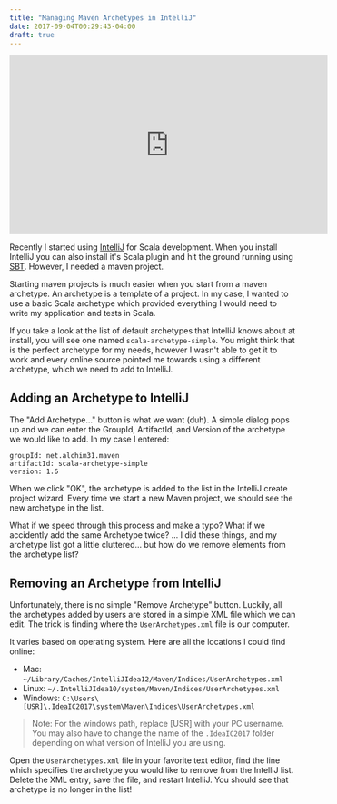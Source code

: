 ```yaml
---
title: "Managing Maven Archetypes in IntelliJ"
date: 2017-09-04T00:29:43-04:00
draft: true
---
```


<iframe class="post-vid" width="560" height="315" src="https://www.youtube.com/embed/rYDp-BNkLFg" frameborder="0" allowfullscreen></iframe>

Recently I started using [IntelliJ]() for Scala development. When you install
IntelliJ you can also install it's Scala plugin and hit the ground running using
[SBT](). However, I needed a maven project.

Starting maven projects is much easier when you start from a maven archetype.
An archetype is a template of a project. In my case, I wanted to use a basic
Scala archetype which provided everything I would need to write my application
and tests in Scala.

If you take a look at the list of default archetypes that IntelliJ knows about
at install, you will see one named `scala-archetype-simple`. You might think
that is the perfect archetype for my needs, however I wasn't able to get it to
work and every online source pointed me towards using a different archetype,
which we need to add to IntelliJ.

## Adding an Archetype to IntelliJ

The "Add Archetype..." button is what we want (duh). A simple dialog pops up
and we can enter the GroupId, ArtifactId, and Version of the archetype we would
like to add. In my case I entered:

```
groupId: net.alchim31.maven
artifactId: scala-archetype-simple
version: 1.6
```

When we click "OK", the archetype is added to the list in the IntelliJ create
project wizard. Every time we start a new Maven project, we should see the new
archetype in the list.

What if we speed through this process and make a typo? What if we accidently
add the same Archetype twice? ... I did these things, and my archetype list
got a little cluttered... but how do we remove elements from the archetype list?

## Removing an Archetype from IntelliJ

Unfortunately, there is no simple "Remove Archetype" button. Luckily, all the
archetypes added by users are stored in a simple XML file which we can edit.
The trick is finding where the `UserArchetypes.xml` file is our computer.

It varies based on operating system. Here are all the locations I could find
online:

- Mac: `~/Library/Caches/IntelliJIdea12/Maven/Indices/UserArchetypes.xml`
- Linux: `~/.IntelliJIdea10/system/Maven/Indices/UserArchetypes.xml`
- Windows: `C:\Users\[USR]\.IdeaIC2017\system\Maven\Indices\UserArchetypes.xml`


> Note: For the windows path, replace [USR] with your PC username. You may
also have to change the name of the `.IdeaIC2017` folder depending on what
version of IntelliJ you are using.

Open the `UserArchetypes.xml` file in your favorite text editor, find the line
which specifies the archetype you would like to remove from the IntelliJ list.
Delete the XML entry, save the file, and restart IntelliJ. You should see that
archetype is no longer in the list!
